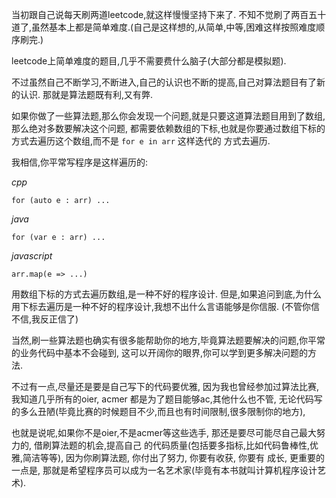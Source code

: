 当初跟自己说每天刷两道leetcode,就这样慢慢坚持下来了.
不知不觉刷了两百五十道了,虽然基本上都是简单难度.(自己是这样想的,从简单,中等,困难这样按照难度顺序刷完.)

leetcode上简单难度的题目,几乎不需要费什么脑子(大部分都是模拟题).

不过虽然自己不断学习,不断进入,自己的认识也不断的提高,自己对算法题目有了新的认识.
那就是算法题既有利,又有弊.

如果你做了一些算法题,那么你会发现一个问题,就是只要这道算法题目用到了数组,那么绝对多数要解决这个问题,
都需要依赖数组的下标,也就是你要通过数组下标的方式去遍历这个数组,而不是 `for e in arr` 这样迭代的
方式去遍历.

我相信,你平常写程序是这样遍历的:

*cpp*
```
for (auto e : arr) ...
```

*java*
```
for (var e : arr) ...
```

*javascript*
```
arr.map(e => ...)
```

用数组下标的方式去遍历数组,是一种不好的程序设计.
但是,如果追问到底,为什么用下标去遍历是一种不好的程序设计,我想不出什么言语能够是你信服.
(不管你信不信,我反正信了)

当然,刷一些算法题也确实有很多能帮助你的地方,毕竟算法题要解决的问题,你平常的业务代码中基本不会碰到,
这可以开阔你的眼界,你可以学到更多解决问题的方法.

不过有一点,尽量还是要是自己写下的代码要优雅, 因为我也曾经参加过算法比赛, 我知道几乎所有的oier, acmer
都是为了题目能够ac,其他什么也不管, 无论代码写的多么丑陋(毕竟比赛的时候题目不少,而且也有时间限制,很多限制你的地方),

也就是说呢,如果你不是oier,不是acmer等这些选手, 那还是要尽可能尽自己最大努力的, 借刷算法题的机会,提高自己
的代码质量(包括要多指标,比如代码鲁棒性,优雅,简洁等等), 因为你刷算法题, 你付出了努力, 你要有收获, 你要有
成长, 更重要的一点是, 那就是希望程序员可以成为一名艺术家(毕竟有本书就叫计算机程序设计艺术).

